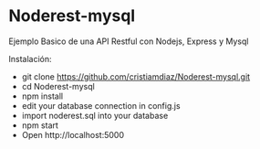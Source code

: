 # Noderest-mysql
Ejemplo Basico de una API Restful con Nodejs, Express y Mysql


Instalación:

- git clone https://github.com/cristiamdiaz/Noderest-mysql.git
- cd Noderest-mysql
- npm install
- edit your database connection in config.js 
- import noderest.sql into your database
- npm start
- Open http://localhost:5000

